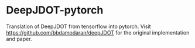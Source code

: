 # DeepJDOT-pytorch
Translation of DeepJDOT from tensorflow into pytorch.
Visit https://github.com/bbdamodaran/deepJDOT for the original implementation and paper.
